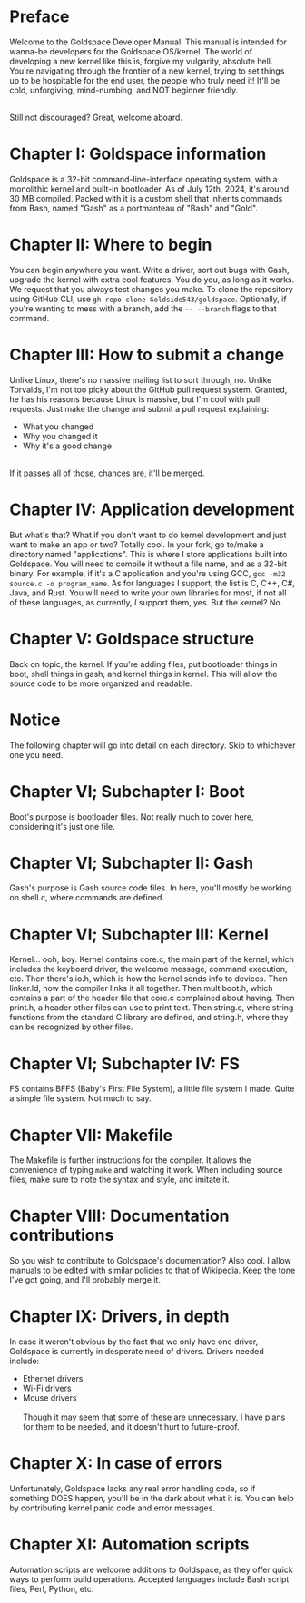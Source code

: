 # Preface
Welcome to the Goldspace Developer Manual. This manual is intended for wanna-be developers for the Goldspace OS/kernel. 
The world of developing a new kernel like this is, forgive my vulgarity, absolute hell. You're navigating through the frontier of a new kernel, trying to set things up to be hospitable for the end user, the people who truly need it! It'll be cold, unforgiving, mind-numbing, and NOT beginner friendly. <br> <br>

Still not discouraged? Great, welcome aboard.
# Chapter I: Goldspace information
Goldspace is a 32-bit command-line-interface operating system, with a monolithic kernel and built-in bootloader. As of July 12th, 2024, it's around 30 MB compiled.
Packed with it is a custom shell that inherits commands from Bash, named "Gash" as a portmanteau of "Bash" and "Gold".
# Chapter II: Where to begin
You can begin anywhere you want. Write a driver, sort out bugs with Gash, upgrade the kernel with extra cool features. You do you, as long as it works.
We request that you always test changes you make. To clone the repository using GitHub CLI, use `gh repo clone Goldside543/goldspace`. Optionally, if you're wanting to mess with a branch, add the `-- --branch` flags to that command.
# Chapter III: How to submit a change
Unlike Linux, there's no massive mailing list to sort through, no. Unlike Torvalds, I'm not too picky about the GitHub pull request system. Granted, he has his reasons because Linux is massive, but I'm cool with pull requests.
Just make the change and submit a pull request explaining:
* What you changed
* Why you changed it
* Why it's a good change <br> <br>

If it passes all of those, chances are, it'll be merged.
# Chapter IV: Application development
But what's that? What if you don't want to do kernel development and just want to make an app or two? Totally cool.
In your fork, go to/make a directory named "applications". This is where I store applications built into Goldspace.
You will need to compile it without a file name, and as a 32-bit binary. For example, if it's a C application and you're using GCC, `gcc -m32 source.c -o program_name`.
As for languages I support, the list is C, C++, C#, Java, and Rust. You will need to write your own libraries for most, if not all of these languages, as currently, *I* support them, yes. But the kernel? No.
# Chapter V: Goldspace structure
Back on topic, the kernel. If you're adding files, put bootloader things in boot, shell things in gash, and kernel things in kernel. This will allow the source code to be more organized and readable.
# Notice
The following chapter will go into detail on each directory. Skip to whichever one you need.
# Chapter VI; Subchapter I: Boot
Boot's purpose is bootloader files. Not really much to cover here, considering it's just one file.
# Chapter VI; Subchapter II: Gash
Gash's purpose is Gash source code files. In here, you'll mostly be working on shell.c, where commands are defined.
# Chapter VI; Subchapter III: Kernel
Kernel... ooh, boy. Kernel contains core.c, the main part of the kernel, which includes the keyboard driver, the welcome message, command execution, etc. Then there's io.h, which is how the kernel sends info to devices. Then linker.ld, how the compiler links it all together. Then multiboot.h, which contains a part of the header file that core.c complained about having. Then print.h, a header other files can use to print text. Then string.c, where string functions from the standard C library are defined, and string.h, where they can be recognized by other files.
# Chapter VI; Subchapter IV: FS
FS contains BFFS (Baby's First File System), a little file system I made. Quite a simple file system. Not much to say.
# Chapter VII: Makefile
The Makefile is further instructions for the compiler. It allows the convenience of typing `make` and watching it work. When including source files, make sure to note the syntax and style, and imitate it. 
# Chapter VIII: Documentation contributions
So you wish to contribute to Goldspace's documentation? Also cool. I allow manuals to be edited with similar policies to that of Wikipedia. Keep the tone I've got going, and I'll probably merge it.
# Chapter IX: Drivers, in depth
In case it weren't obvious by the fact that we only have one driver, Goldspace is currently in desperate need of drivers. Drivers needed include:
* Ethernet drivers
* Wi-Fi drivers
* Mouse drivers <br> <br>
Though it may seem that some of these are unnecessary, I have plans for them to be needed, and it doesn't hurt to future-proof.
# Chapter X: In case of errors
Unfortunately, Goldspace lacks any real error handling code, so if something DOES happen, you'll be in the dark about what it is. You can help by contributing kernel panic code and error messages.
# Chapter XI: Automation scripts
Automation scripts are welcome additions to Goldspace, as they offer quick ways to perform build operations. Accepted languages include Bash script files, Perl, Python, etc.
